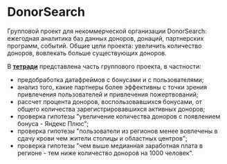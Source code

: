 # DonorSearch

Групповой проект для некоммерческой организации DonorSearch: ежегодная аналитика баз данных доноров, донаций, партнерских программ, событий.
Общие цели проекта: увеличить количество доноров, вовлекать больше существующих доноров.

В **[тетради](https://github.com/megrez63/DonorSearch/blob/main/DonorSearch.ipynb)** представлена часть группового проекта, в частности:
- предобработка датафреймов с бонусами и с пользователями;
- анализ того, какие партнеры более эффективны с точки зрения привлечения пользователей и привлечения пожертвований;
- рассчет процента доноров, воспользовавшихся бонусами, от общего количества зарегистрировавшихся активных доноров;
- проверка гипотезы "увеличение количества доноров с появлением бонуса - Яндекс Плюс";
- проверка гипотезы "пользователи из регионов менее вовлечены в сдачу крови чем жители столицы и областных центров";
- проверка гипотезы "чем выше медианная заработная плата в регионе - тем ниже количество доноров на 1000 человек".
